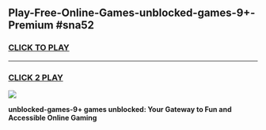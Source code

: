 
## Play-Free-Online-Games-unblocked-games-9+-Premium #sna52
<h3>
<a href="https://premium.freeplayer.one?title=unblocked-games-9+&ref=8M">CLICK TO PLAY</a></h3>
<hr>

<h3>
<a href="https://premium.freeplayer.one?title=unblocked-games-9+&ref=8M">CLICK 2 PLAY</a>
  
</h3>

<a href="https://premium.freeplayer.one?title=unblocked-games-9+&ref=8M"><img src="https://clearcache.store/games.png"></a>


**unblocked-games-9+ games unblocked: Your Gateway to Fun and Accessible Online Gaming**
